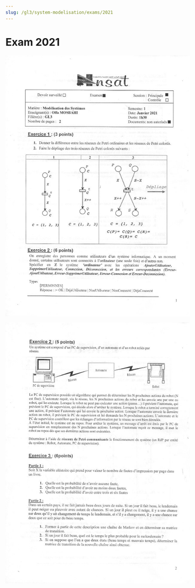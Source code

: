 ```yaml
---
slug: /gl3/system-modelisation/exams/2021
---
```


# Exam 2021

![1](assets/2021-1.jpg)

![2](assets/2021-2.jpg)
